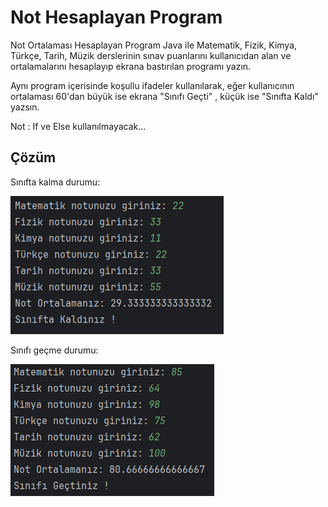 # Not Hesaplayan Program
Not Ortalaması Hesaplayan Program
Java ile Matematik, Fizik, Kimya, Türkçe, Tarih, Müzik derslerinin sınav puanlarını kullanıcıdan alan ve ortalamalarını hesaplayıp ekrana bastırılan programı yazın.

Aynı program içerisinde koşullu ifadeler kullanılarak, eğer kullanıcının ortalaması 60'dan büyük ise ekrana "Sınıfı Geçti" , küçük ise "Sınıfta Kaldı" yazsın.

Not : If ve Else kullanılmayacak...

## Çözüm

Sınıfta kalma durumu:

![sınıfta_kalma](../images/sınıfta%20kalma.png)

Sınıfı geçme durumu:

![sınıfı_geçme](../images/sınıfı%20geçme.png)


